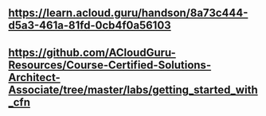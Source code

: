 ## https://learn.acloud.guru/handson/8a73c444-d5a3-461a-81fd-0cb4f0a56103
## https://github.com/ACloudGuru-Resources/Course-Certified-Solutions-Architect-Associate/tree/master/labs/getting_started_with_cfn
